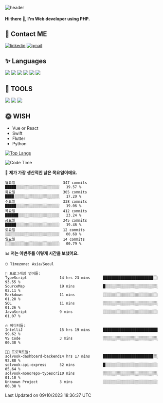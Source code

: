 ![header](https://capsule-render.vercel.app/api?type=waving&color=auto&height=300&section=header&text=Elin&fontSize=90&animation=twinkling)

#### Hi there 👋, I'm <b>Web developer</b> using PHP. ####

<!--
- 🔭 I’m currently working on Uniwill
- 🌱 I’m currently learning Vue or React or Python.
-->

<!---#### I am PHP developer --->

## 💌 Contact ME ###
[<img src='https://img.shields.io/badge/-EunjiKo-%230A66C2?style=flat-square&logo=LinkedIn&logoColor=white' alt='linkedin'>](https://www.linkedin.com/in/https://www.linkedin.com/in/eunji-ko-00a907164//)  [<img src='https://img.shields.io/badge/-einee214%40gmail.com-%23EA4335?style=flat-square&logo=Gmail&logoColor=white' alt='gmail'>](einee214@gmail.com)  


## ✨ Languages
<img src='https://img.shields.io/badge/-PHP-%23777BB4?style=for-the-badge&logo=PHP&logoColor=white'> <img src='https://img.shields.io/badge/-Laravel-%23FF2D20?style=for-the-badge&logo=Laravel&logoColor=white'> <img src='https://img.shields.io/badge/Jquery-%230769AD?style=for-the-badge&logo=Jquery&logoColor=white'> <img src='https://img.shields.io/badge/CSS3-%231572B6?style=for-the-badge&logo=CSS3&logoColor=white'> <img src='https://img.shields.io/badge/Bootstrap-%237952B3?style=for-the-badge&logo=Bootstrap&logoColor=white' > <img src='https://img.shields.io/badge/MySQL-%234479A1?style=for-the-badge&logo=MySQL&logoColor=white' >

## 🌷 TOOLS
<img src='https://img.shields.io/badge/PHPSTORM-%23000000?style=for-the-badge&logo=PhpStorm&logoColor=white' > <img src='https://img.shields.io/badge/GitLab-%23FCA121?style=for-the-badge&logo=GitLab&logoColor=white' > <img src='https://img.shields.io/badge/GitHub-%23181717?style=for-the-badge&logo=GitHub&logoColor=white'>


## 🌞 WISH
- Vue or React
- Swift
- Flutter
- Python


[![Top Langs](https://github-readme-stats.vercel.app/api/top-langs/?username=ein214&layout=compact)](https://github.com/anuraghazra/github-readme-stats)

<!--START_SECTION:waka-->
![Code Time](http://img.shields.io/badge/Code%20Time-2%2C946%20hrs%2037%20mins-blue)

📅 **제가 가장 생산적인 날은 목요일이에요.** 

```text
월요일                      347 commits         █████░░░░░░░░░░░░░░░░░░░░   19.57 % 
화요일                      305 commits         ████░░░░░░░░░░░░░░░░░░░░░   17.20 % 
수요일                      338 commits         █████░░░░░░░░░░░░░░░░░░░░   19.06 % 
목요일                      412 commits         ██████░░░░░░░░░░░░░░░░░░░   23.24 % 
금요일                      345 commits         █████░░░░░░░░░░░░░░░░░░░░   19.46 % 
토요일                      12 commits          ░░░░░░░░░░░░░░░░░░░░░░░░░   00.68 % 
일요일                      14 commits          ░░░░░░░░░░░░░░░░░░░░░░░░░   00.79 % 
```


📊 **저는 이번주를 이렇게 시간을 보냈어요.** 

```text
🕑︎ Timezone: Asia/Seoul

💬 프로그래밍 언어들: 
TypeScript               14 hrs 23 mins      ███████████████████████░░   93.55 % 
SourceMap                19 mins             █░░░░░░░░░░░░░░░░░░░░░░░░   02.11 % 
Markdown                 11 mins             ░░░░░░░░░░░░░░░░░░░░░░░░░   01.28 % 
SQL                      11 mins             ░░░░░░░░░░░░░░░░░░░░░░░░░   01.26 % 
JavaScript               9 mins              ░░░░░░░░░░░░░░░░░░░░░░░░░   01.07 % 

🔥 에디터들: 
IntelliJ                 15 hrs 19 mins      █████████████████████████   99.62 % 
VS Code                  3 mins              ░░░░░░░░░░░░░░░░░░░░░░░░░   00.38 % 

🐱‍💻 프로젝트들: 
solvook-dashboard-backend14 hrs 17 mins      ███████████████████████░░   92.88 % 
solvook-api-express      52 mins             █░░░░░░░░░░░░░░░░░░░░░░░░   05.64 % 
solvook-monorepo-typescri10 mins             ░░░░░░░░░░░░░░░░░░░░░░░░░   01.10 % 
Unknown Project          3 mins              ░░░░░░░░░░░░░░░░░░░░░░░░░   00.38 % 
```


 Last Updated on 09/10/2023 18:36:37 UTC
<!--END_SECTION:waka-->

<!---![GitHub stats](https://github-readme-stats.vercel.app/api?username=ein214&show_icons=true&theme=dracula)  --->



